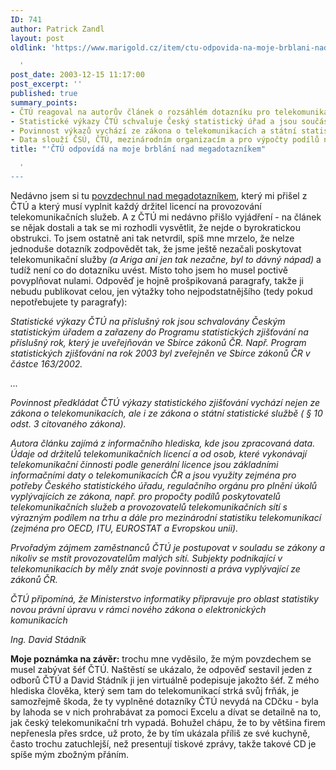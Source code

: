 ```yaml
---
ID: 741
author: Patrick Zandl
layout: post
oldlink: 'https://www.marigold.cz/item/ctu-odpovida-na-moje-brblani-nad-megadotaznikem

  '
post_date: 2003-12-15 11:17:00
post_excerpt: ''
published: true
summary_points:
- ČTÚ reagoval na autorův článek o rozsáhlém dotazníku pro telekomunikační firmy.
- Statistické výkazy ČTÚ schvaluje Český statistický úřad a jsou součástí zákona.
- Povinnost výkazů vychází ze zákona o telekomunikacích a státní statistické službě.
- Data slouží ČSÚ, ČTÚ, mezinárodním organizacím a pro výpočty podílů na trhu.
title: "'ČTÚ odpovídá na moje brblání nad megadotazníkem"

  '
---
```


<p>
Nedávno jsem si tu <A href="/zprava.html?id=25785">povzdechnul nad megadotazníkem</A>, který mi přišel z ČTÚ a který musí vyplnit každý držitel licencí na provozování telekomunikačních služeb. A z ČTÚ mi nedávno přišlo vyjádření - na článek se nějak dostali a tak se mi rozhodli vysvětlit, že nejde o byrokratickou obstrukci. To jsem ostatně ani tak netvrdil, spíš mne mrzelo, že nelze jednoduše dotazník zodpovědět tak, že jsme ještě nezačali poskytovat telekomunikační služby <EM>(a Ariga ani jen tak nezačne, byl to dávný nápad)</EM> a tudíž není co do dotazníku uvést. Místo toho jsem ho musel poctivě povyplňovat nulami. Odpověď je hojně prošpikovaná paragrafy, takže ji nebudu publikovat celou, jen výtažky toho nejpodstatnějšího (tedy pokud nepotřebujete ty paragrafy):</p>

<p>
<EM>Statistické výkazy ČTÚ na příslušný rok jsou schvalovány Českým statistickým úřadem a zařazeny do Programu statistických zjišťování na příslušný rok, který je uveřejňován ve Sbírce zákonů ČR. Např. Program statistických zjišťování na rok 2003 byl zveřejněn ve Sbírce zákonů ČR v částce 163/2002.</EM>&#160;</p>

<p>
<EM>...</EM></p>

<p>
<EM>Povinnost předkládat ČTÚ výkazy statistického zjišťování vychází nejen ze zákona o telekomunikacích, ale i ze zákona o státní statistické službě ( § 10 odst. 3 citovaného zákona).</EM></p>

<p>
<EM>Autora článku zajímá z informačního hlediska, kde jsou zpracovaná data. Údaje od držitelů telekomunikačních licencí a od osob, které vykonávají telekomunikační činnosti podle generální licence jsou základními informačními daty o telekomunikacích ČR a jsou využity zejména pro potřeby Českého statistického úřadu, regulačního orgánu pro plnění úkolů vyplývajících ze zákona, např. pro propočty podílů poskytovatelů telekomunikačních služeb a provozovatelů telekomunikačních sítí s výrazným podílem na trhu a dále pro mezinárodní statistiku telekomunikací (zejména pro OECD, ITU, EUROSTAT a Evropskou unii).</EM></p>

<p>
<EM>Prvořadým zájmem zaměstnanců ČTÚ je postupovat v souladu se zákony a nikoliv se mstít provozovatelům malých sítí. Subjekty podnikající v telekomunikacích by měly znát svoje povinnosti a práva vyplývající ze zákonů ČR. </EM></p>

<p>
<EM>ČTÚ připomíná, že Ministerstvo informatiky připravuje pro oblast statistiky novou právní úpravu v rámci nového zákona o elektronických komunikacích </EM></p>

<p>
<EM>Ing. David Stádník</EM> </p>

<p>
<STRONG>Moje poznámka na závěr:</STRONG> trochu mne vyděsilo, že mým povzdechem se musel zabývat šéf ČTÚ. Naštěstí se ukázalo, že odpověď sestavil jeden z odborů ČTÚ a David Stádník ji jen virtuálně podepisuje jakožto šéf. Z mého hlediska člověka, který sem tam do telekomunikací strká svůj frňák, je samozřejmě škoda, že ty vyplněné dotazníky ČTÚ nevydá na CDčku - byla by lahoda se v nich prohrabávat za pomoci Excelu a dívat se detailně na to, jak český telekomunikační trh vypadá. Bohužel chápu, že to by většina firem nepřenesla přes srdce, už proto, že by tím ukázala příliš ze své kuchyně, často trochu zatuchlejší, než presentují tiskové zprávy, takže takové CD je spíše mým zbožným přáním.</p>
